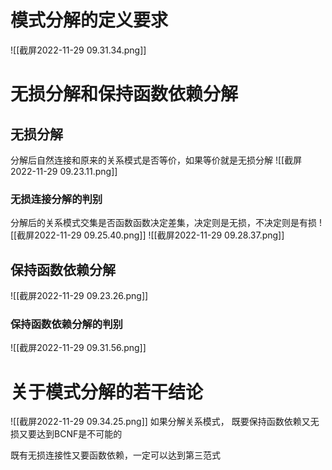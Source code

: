 # 模式分解的定义要求
![[截屏2022-11-29 09.31.34.png]]

# 无损分解和保持函数依赖分解
## 无损分解
分解后自然连接和原来的关系模式是否等价，如果等价就是无损分解
![[截屏2022-11-29 09.23.11.png]]

### 无损连接分解的判别
分解后的关系模式交集是否函数函数决定差集，决定则是无损，不决定则是有损
![[截屏2022-11-29 09.25.40.png]]
![[截屏2022-11-29 09.28.37.png]]

## 保持函数依赖分解
![[截屏2022-11-29 09.23.26.png]]

### 保持函数依赖分解的判别
![[截屏2022-11-29 09.31.56.png]]

# 关于模式分解的若干结论
![[截屏2022-11-29 09.34.25.png]]
如果分解关系模式，
既要保持函数依赖又无损又要达到BCNF是不可能的

既有无损连接性又要函数依赖，一定可以达到第三范式